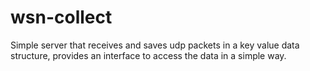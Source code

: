 wsn-collect
===========

Simple server that receives and saves udp packets in a key value data structure, provides an interface to access the data in a simple way.
